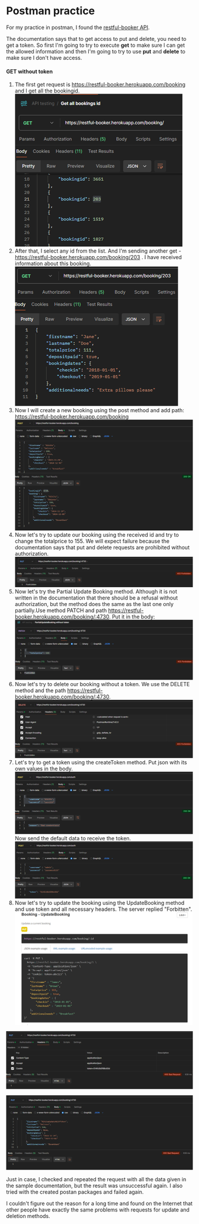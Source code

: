 # Postman practice

For my practice in postman, I found the [restful-booker API](https://restful-booker.herokuapp.com/apidoc/index.html).

The documentation says that to get access to put and delete, you need to get a token. So first I'm going to try to execute **get** to make sure I can get the allowed information and then I'm going to try to use **put** and **delete** to make sure  I don't have access.

#### GET without token

1. The first get request is https://restful-booker.herokuapp.com/booking and I get all the bookingid.
![IMG 1](https://raw.githubusercontent.com/3oDoR/postman-practice/refs/heads/main/restful-booker/Screens/1.png?token=GHSAT0AAAAAACYQERGXUBFW2NGTGP2LLGTUZY74J6Q)
2. After that, I select any id from the list. And I'm sending another get - https://restful-booker.herokuapp.com/booking/203 . I have received information about this booking.
![IMG 2](https://raw.githubusercontent.com/3oDoR/postman-practice/refs/heads/main/restful-booker/Screens/2.png?token=GHSAT0AAAAAACYQERGXTD5VEVQJHH2IH4USZY74KRQ)
3. Now I will create a new booking using the post method and add path: https://restful-booker.herokuapp.com/booking
![IMG 3](https://raw.githubusercontent.com/3oDoR/postman-practice/refs/heads/main/restful-booker/Screens/3.png?token=GHSAT0AAAAAACYQERGWRX3DRTXUEQUUBUDCZY74LDQ)
4. Now let's try to update our booking using the received id and try to change the totalprice to 155. We will expect failure because the documentation says that put and delete requests are prohibited without authorization.
![IMG 4](https://raw.githubusercontent.com/3oDoR/postman-practice/refs/heads/main/restful-booker/Screens/4.png?token=GHSAT0AAAAAACYQERGXKGJVYXKVMUTV5SUMZY74LVQ)
5. Now let's try the Partial Update Booking method. Although it is not written in the documentation that there should be a refusal without authorization, but the method does the same as the last one only partially.Use method  PATCH and path https://restful-booker.herokuapp.com/booking/:4730. Put it in the body:
![IMG 5](https://raw.githubusercontent.com/3oDoR/postman-practice/refs/heads/main/restful-booker/Screens/5.png?token=GHSAT0AAAAAACYQERGWXLQNJIJIOKBHDFTOZY74MBQ)
6. Now let's try to delete our booking without a token. We use the DELETE method and the path https://restful-booker.herokuapp.com/booking/:4730.
![IMG 6](https://raw.githubusercontent.com/3oDoR/postman-practice/refs/heads/main/restful-booker/Screens/6.png?token=GHSAT0AAAAAACYQERGW2EZL6BYBKU4BVYRSZY74MQA)
7. Let's try to get a token using the createToken method. Put json with its own values in the body.
![IMG 7](https://raw.githubusercontent.com/3oDoR/postman-practice/refs/heads/main/restful-booker/Screens/7.png?token=GHSAT0AAAAAACYQERGWZW2ZRMW4SHCVHJ2SZY74NDQ)
Now send the default data to receive the token.
![IMG 8](https://raw.githubusercontent.com/3oDoR/postman-practice/refs/heads/main/restful-booker/Screens/8.png?token=GHSAT0AAAAAACYQERGXKS7GHRW4HG7YKG7WZY74NTA)
8. Now let's try to update the booking using the UpdateBooking method and use token and all necessary headers.
The server replied "Forbitten".
![IMG 9](https://raw.githubusercontent.com/3oDoR/postman-practice/refs/heads/main/restful-booker/Screens/9.png?token=GHSAT0AAAAAACYQERGWDSVSGPJ6GZJPB34KZY74OMA)

![IMG 10](https://raw.githubusercontent.com/3oDoR/postman-practice/refs/heads/main/restful-booker/Screens/10.png?token=GHSAT0AAAAAACYQERGW32TGYMF6FCTKUIW6ZY74PAQ)

![IMG 11](https://raw.githubusercontent.com/3oDoR/postman-practice/refs/heads/main/restful-booker/Screens/11.png?token=GHSAT0AAAAAACYQERGXQUGAEI6UT5U65UWQZY74PMQ)

Just in case, I checked and repeated the request with all the data given in the sample documentation, but the result was unsuccessful again. I also tried with the created postan packages and failed again.

 I couldn't figure out the reason for a long time and found on the Internet that other people have exactly the same problems with requests for update and deletion methods. 


